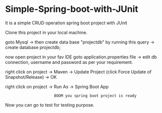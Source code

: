 # Simple-Spring-boot-with-JUnit

It is a simple CRUD operation spring boot project with JUnit

Clone this project in your local machine.

goto Mysql ->
then create data base "projectdb" by running this query ->  create database projectdb;

now open project in your fav IDE 
goto application.properties file -> edit db connection, username and password as per your requirement.

right click on project -> Maven -> Update Project (click Force Update of Snapshot/Release) -> OK

right click on project -> Run As -> Spring Boot App

                          BOOM you spring boot project is ready
                          
Now you can go to test for testing purpose.
